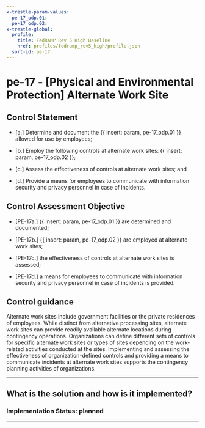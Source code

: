```yaml
---
x-trestle-param-values:
  pe-17_odp.01:
  pe-17_odp.02:
x-trestle-global:
  profile:
    title: FedRAMP Rev 5 High Baseline
    href: profiles/fedramp_rev5_high/profile.json
  sort-id: pe-17
---
```


# pe-17 - \[Physical and Environmental Protection\] Alternate Work Site

## Control Statement

- \[a.\] Determine and document the {{ insert: param, pe-17_odp.01 }} allowed for use by employees;

- \[b.\] Employ the following controls at alternate work sites: {{ insert: param, pe-17_odp.02 }};

- \[c.\] Assess the effectiveness of controls at alternate work sites; and

- \[d.\] Provide a means for employees to communicate with information security and privacy personnel in case of incidents.

## Control Assessment Objective

- \[PE-17a.\] {{ insert: param, pe-17_odp.01 }} are determined and documented;

- \[PE-17b.\] {{ insert: param, pe-17_odp.02 }} are employed at alternate work sites;

- \[PE-17c.\] the effectiveness of controls at alternate work sites is assessed;

- \[PE-17d.\] a means for employees to communicate with information security and privacy personnel in case of incidents is provided.

## Control guidance

Alternate work sites include government facilities or the private residences of employees. While distinct from alternative processing sites, alternate work sites can provide readily available alternate locations during contingency operations. Organizations can define different sets of controls for specific alternate work sites or types of sites depending on the work-related activities conducted at the sites. Implementing and assessing the effectiveness of organization-defined controls and providing a means to communicate incidents at alternate work sites supports the contingency planning activities of organizations.

______________________________________________________________________

## What is the solution and how is it implemented?

<!-- For implementation status enter one of: implemented, partial, planned, alternative, not-applicable -->

<!-- Note that the list of rules under ### Rules: is read-only and changes will not be captured after assembly to JSON -->

<!-- Add control implementation description here for control: pe-17 -->

### Implementation Status: planned

______________________________________________________________________
